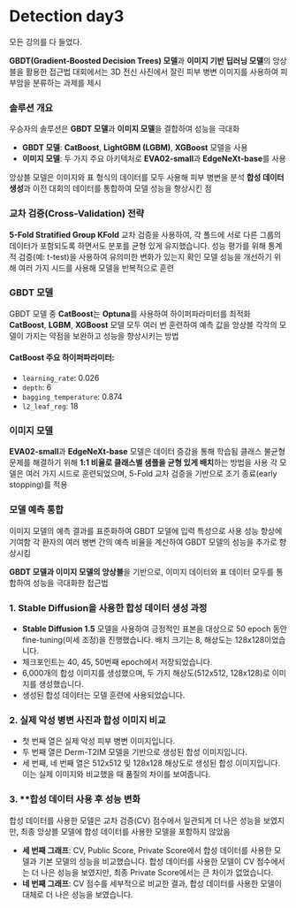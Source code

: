 # Detection day3

모든 강의를 다 들었다.

**GBDT(Gradient-Boosted Decision Trees) 모델**과 **이미지 기반 딥러닝 모델**의 앙상블을 활용한 접근법
대회에서는 3D 전신 사진에서 잘린 피부 병변 이미지를 사용하여 피부암을 분류하는 과제를 제시

### 솔루션 개요
우승자의 솔루션은 **GBDT 모델**과 **이미지 모델**을 결합하여 성능을 극대화
- **GBDT 모델**: **CatBoost**, **LightGBM (LGBM)**, **XGBoost** 모델을 사용
- **이미지 모델**: 두 가지 주요 아키텍처로 **EVA02-small**과 **EdgeNeXt-base**를 사용

앙상블 모델은 이미지와 표 형식의 데이터를 모두 사용해 피부 병변을 분석
**합성 데이터 생성**과 이전 대회의 데이터를 통합하여 모델 성능을 향상시킨 점

### 교차 검증(Cross-Validation) 전략
**5-Fold Stratified Group KFold** 교차 검증을 사용하여, 각 폴드에 서로 다른 그룹의 데이터가 포함되도록 하면서도 분포를 균형 있게 유지했습니다. 성능 평가를 위해 통계적 검증(예: t-test)을 사용하여 유의미한 변화가 있는지 확인
모델 성능을 개선하기 위해 여러 가지 시드를 사용해 모델을 반복적으로 훈련

### GBDT 모델
GBDT 모델 중 **CatBoost**는 **Optuna**를 사용하여 하이퍼파라미터를 최적화
**CatBoost**, **LGBM**, **XGBoost** 모델 모두 여러 번 훈련하여 예측 값을 앙상블
각각의 모델이 가지는 약점을 보완하고 성능을 향상시키는 방법

#### CatBoost 주요 하이퍼파라미터:
- `learning_rate`: 0.026
- `depth`: 6
- `bagging_temperature`: 0.874
- `l2_leaf_reg`: 18
### 이미지 모델
**EVA02-small**과 **EdgeNeXt-base** 모델은 데이터 증강을 통해 학습됨 
클래스 불균형 문제를 해결하기 위해 **1:1 비율로 클래스별 샘플을 균형 있게 배치**하는 방법을 사용
각 모델은 여러 가지 시드로 훈련되었으며, 5-Fold 교차 검증을 기반으로 조기 종료(early stopping)를 적용

### 모델 예측 통합
이미지 모델의 예측 결과를 표준화하여 GBDT 모델에 입력 특성으로 사용
성능 향상에 기여함
각 환자의 여러 병변 간의 예측 비율을 계산하여 GBDT 모델의 성능을 추가로 향상시킴

**GBDT 모델과 이미지 모델의 앙상블**을 기반으로, 이미지 데이터와 표 데이터 모두를 통합하여 성능을 극대화한 접근법

### 1. **Stable Diffusion을 사용한 합성 데이터 생성 과정** 

- **Stable Diffusion 1.5** 모델을 사용하여 긍정적인 표본을 대상으로 50 epoch 동안 fine-tuning(미세 조정)을 진행했습니다. 배치 크기는 8, 해상도는 128x128이었습니다.
- 체크포인트는 40, 45, 50번째 epoch에서 저장되었습니다.
- 6,000개의 합성 이미지를 생성했으며, 두 가지 해상도(512x512, 128x128)로 이미지를 생성했습니다.
- 생성된 합성 데이터는 모델 훈련에 사용되었습니다.

### 2. **실제 악성 병변 사진과 합성 이미지 비교** 
- 첫 번째 열은 실제 악성 피부 병변 이미지입니다.
- 두 번째 열은 Derm-T2IM 모델을 기반으로 생성된 합성 이미지입니다.
- 세 번째, 네 번째 열은 512x512 및 128x128 해상도로 생성된 합성 이미지입니다. 이는 실제 이미지와 비교했을 때 품질의 차이를 보여줍니다.

### 3. **합성 데이터 사용 후 성능 변화

합성 데이터를 사용한 모델은 교차 검증(CV) 점수에서 일관되게 더 나은 성능을 보였지만, 최종 앙상블 모델에 합성 데이터를 사용한 모델을 포함하지 않았음
- **세 번째 그래프**: CV, Public Score, Private Score에서 합성 데이터를 사용한 모델과 기본 모델의 성능을 비교했습니다. 합성 데이터를 사용한 모델이 CV 점수에서는 더 나은 성능을 보였지만, 최종 Private Score에서는 큰 차이가 없었습니다.
- **네 번째 그래프**: CV 점수를 세부적으로 비교한 결과, 합성 데이터를 사용한 모델이 대체로 더 나은 성능을 보였습니다.
